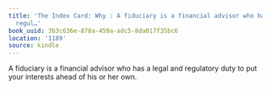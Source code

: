 ```yaml
---
title: 'The Index Card: Why : A fiduciary is a financial advisor who has a legal and
  regul…'
book_uuid: 3b3c636e-878a-459a-adc5-8da017f35bc6
location: '1189'
source: kindle
---
```


A fiduciary is a financial advisor who has a legal and regulatory duty to put your interests ahead of his or her own.